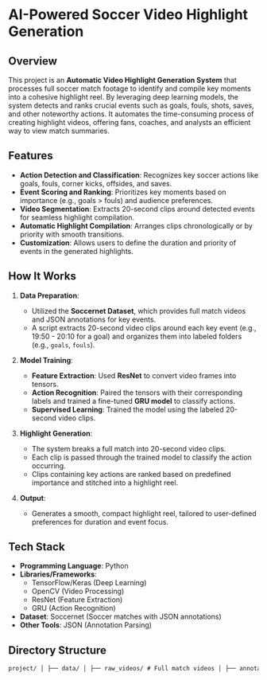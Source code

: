 # AI-Powered Soccer Video Highlight Generation

## Overview
This project is an **Automatic Video Highlight Generation System** that processes full soccer match footage to identify and compile key moments into a cohesive highlight reel. By leveraging deep learning models, the system detects and ranks crucial events such as goals, fouls, shots, saves, and other noteworthy actions. It automates the time-consuming process of creating highlight videos, offering fans, coaches, and analysts an efficient way to view match summaries.

## Features
- **Action Detection and Classification**: Recognizes key soccer actions like goals, fouls, corner kicks, offsides, and saves.
- **Event Scoring and Ranking**: Prioritizes key moments based on importance (e.g., goals > fouls) and audience preferences.
- **Video Segmentation**: Extracts 20-second clips around detected events for seamless highlight compilation.
- **Automatic Highlight Compilation**: Arranges clips chronologically or by priority with smooth transitions.
- **Customization**: Allows users to define the duration and priority of events in the generated highlights.

## How It Works
1. **Data Preparation**:
   - Utilized the **Soccernet Dataset**, which provides full match videos and JSON annotations for key events.
   - A script extracts 20-second video clips around each key event (e.g., 19:50 - 20:10 for a goal) and organizes them into labeled folders (e.g., `goals`, `fouls`).

2. **Model Training**:
   - **Feature Extraction**: Used **ResNet** to convert video frames into tensors.
   - **Action Recognition**: Paired the tensors with their corresponding labels and trained a fine-tuned **GRU model** to classify actions.
   - **Supervised Learning**: Trained the model using the labeled 20-second video clips.

3. **Highlight Generation**:
   - The system breaks a full match into 20-second video clips.
   - Each clip is passed through the trained model to classify the action occurring.
   - Clips containing key actions are ranked based on predefined importance and stitched into a highlight reel.

4. **Output**:
   - Generates a smooth, compact highlight reel, tailored to user-defined preferences for duration and event focus.

## Tech Stack
- **Programming Language**: Python
- **Libraries/Frameworks**: 
  - TensorFlow/Keras (Deep Learning)
  - OpenCV (Video Processing)
  - ResNet (Feature Extraction)
  - GRU (Action Recognition)
- **Dataset**: Soccernet (Soccer matches with JSON annotations)
- **Other Tools**: JSON (Annotation Parsing)

## Directory Structure

```markdown
project/ │ ├── data/ │ ├── raw_videos/ # Full match videos │ ├── annotations/ # JSON files with event details │ ├── processed_clips/ # 20-second labeled video clips │ ├── goals/ │ ├── fouls/ │ ├── saves/ │ ├── scripts/ │ ├── preprocess.py # Script to extract labeled clips │ ├── train_model.py # Script to train the ResNet + GRU model │ ├── generate_highlights.py # Script to generate highlight reels │ ├── models/ │ ├── resnet/ # Pretrained ResNet model for feature extraction │ ├── gru/ # Fine-tuned GRU model for action recognition │ ├── output/ │ ├── highlights/ # Generated highlight reels │ ├── README.md # Project documentation └── requirements.txt # List of dependencies
